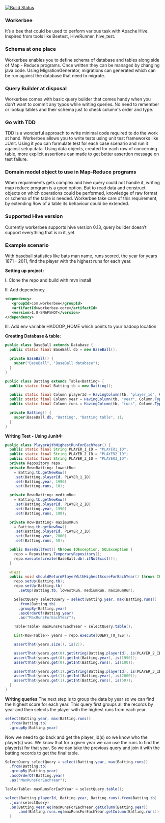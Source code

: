 [![Build Status](https://travis-ci.org/Achal-Aggarwal/workerbee.svg?branch=master)](https://travis-ci.org/Achal-Aggarwal/workerbee)
### Workerbee
It’s a bee that could be used to perform various task with Apache Hive. Inspired from tools like Beetest, HiveRunner, hive_test.

### Schema at one place
Workerbee enables you to define schema of database and tables along side of Map - Reduce programs. Once written they can be managed by changing java code. Using MigrationGenerator, migrations can generated which can be run against the database that need to migrate.

### Query Builder at disposal
Workerbee comes with basic query builder that comes handy when you don’t want to commit any typos while writing queries. No need to remember or lookup tables and their schema just to check column's order and type.

### Go with TDD
TDD is a wonderful approach to write minimal code required to do the work at hand. Workerbee allows you to write tests using unit test frameworks like JUnit. Using it you can formulate test for each case scenario and run it against setup data. Using data objects, created for each row of concerning table, more explicit assertions can made to get better assertion message on test failure.

### Domain model object to use in Map-Reduce programs
When requirements gets complex and hive query could not handle it, writing map reduce program is a good option. But to read data and construct objects on which operations could be performed, knowledge of raw format or schema of the table is needed. Workerbee take care of this requirement, by extending Row of a table its behaviour could be extended.

### Supported Hive version
Currently workerbee supports hive version 0.13, query builder doesn’t support everything that is in it, yet.

### Example scenario
With baseball statistics like bats man name, runs scored, the year for years 1871 - 2011, find the player with the highest runs for each year.

**Setting up project:**

I. Clone the repo and build with mvn install

II. Add dependency
```xml
<dependency>
   <groupId>com.workerbee</groupId>
   <artifactId>workerbee-core</artifactId>
   <version>1.0-SNAPSHOT</version>
</dependency>
```
III. Add env variable HADOOP_HOME which points to your hadoop location

**Creating Database & table:**
```java
public class BaseBall extends Database {
  public static final BaseBall db = new BaseBall();

  private BaseBall() {
    super("BaseBall", "BaseBall database");
  }
}

public class Batting extends Table<Batting> {
  public static final Batting tb = new Batting();

  public static final Column playerId = HavingColumn(tb, "player_id", Column.Type.STRING);
  public static final Column year = HavingColumn(tb, "year", Column.Type.INT);
  public static final Column runs = HavingColumn(tb, "runs", Column.Type.INT);

  private Batting() {
    super(BaseBall.db, "Batting", "Batting table", 1);
  }
}
```

**Writing Test - Using Junit4:**
```java
public class PlayerWithHighestRunForEachYear() {
  public static final String PLAYER_1_ID = "PLAYER1_ID";
  public static final String PLAYER_2_ID = "PLAYER2_ID";
  public static final String PLAYER_3_ID = "PLAYER3_ID";
  private Repository repo;
  private Row<Batting> lowestRun
    = Batting.tb.getNewRow()
    .set(Batting.playerId, PLAYER_1_ID)
    .set(Batting.year, 1990)
    .set(Batting.runs, 10);

  private Row<Batting> mediumRun
    = Batting.tb.getNewRow()
    .set(Batting.playerId, PLAYER_2_ID)
    .set(Batting.year, 1990)
    .set(Batting.runs, 100);

  private Row<Batting> maximumRun
    = Batting.tb.getNewRow()
    .set(Batting.playerId, PLAYER_3_ID)
    .set(Batting.year, 2000)
    .set(Batting.runs, 50);

  public BaseBallTest() throws IOException, SQLException {
    repo = Repository.TemporaryRepository();
    repo.execute(create(BaseBall.db).ifNotExist());
  }

  @Test
  public void shouldReturnPlayerWithHighestScoreForEachYear() throws IOException, SQLException {
    repo.setUp(Batting.tb);
    repo.setUp(Batting.tb)
      .setUp(Batting.tb, lowestRun, mediumRun, maximumRun);

    SelectQuery selectQuery = select(Batting.year, max(Batting.runs))
      .from(Batting.tb)
      .groupBy(Batting.year)
      .ascOrderOf(Batting.year)
      .as("MaxRunsForEachYear");

    Table<Table> maxRunsForEachYear = selectQuery.table();

    List<Row<Table>> years = repo.execute(QUERY_TO_TEST);

    assertThat(years.size(), is(2));

    assertThat(years.get(0).getString(Batting.playerId), is(PLAYER_2_ID));
    assertThat(years.get(0).getInt(Batting.year), is(1990));
    assertThat(years.get(0).getInt(Batting.runs), is(100));

    assertThat(years.get(1).getString(Batting.playerId), is(PLAYER_3_ID));
    assertThat(years.get(1).getInt(Batting.year), is(2000));
    assertThat(years.get(1).getInt(Batting.runs), is(50));
  }
}
```
**Writing queries**
The next step is to group the data by year so we can find the highest score for each year. This query first groups all the records by year and then selects the player with the highest runs from each year.
```java
select(Batting.year, max(Batting.runs))
  .from(Batting.tb)
  .groupBy(Batting.year)
```
Now we need to go back and get the player_id(s) so we know who the player(s) was. We know that for a given year we can use the runs to find the player(s) for that year. So we can take the previous query and join it with the batting records to get the final table.
```java
SelectQuery selectQuery = select(Batting.year, max(Batting.runs))
  .from(Batting.tb)
  .groupBy(Batting.year)
  .ascOrderOf(Batting.year)
  .as("MaxRunsForEachYear");

Table<Table> maxRunsForEachYear = selectQuery.table();

select(Batting.playerId, Batting.year, Batting.runs).from(Batting.tb)
  .join(selectQuery)
  .on(Batting.year.eq(maxRunsForEachYear.getColumn(Batting.year))
      .and(Batting.runs.eq(maxRunsForEachYear.getColumn(Batting.runs)))
  )
```